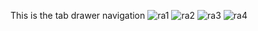 This is the tab drawer navigation
![ra1](https://github.com/buttergithub/assign2/assets/174013020/d405af0f-613b-4776-b1b7-949739c8472b)
![ra2](https://github.com/buttergithub/assign2/assets/174013020/c286f8fb-d38e-4264-a1ec-fb23c02bb6d4)
![ra3](https://github.com/buttergithub/assign2/assets/174013020/5647641f-ad11-4745-9c06-496fb8ce9277)
![ra4](https://github.com/buttergithub/assign2/assets/174013020/9ac78406-d212-46de-a308-12ab47ce2c56)


